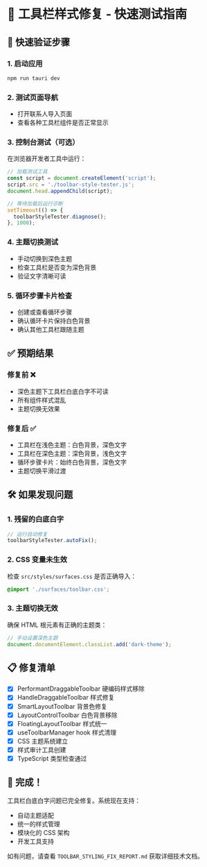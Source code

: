 # 🎯 工具栏样式修复 - 快速测试指南

## 🚀 快速验证步骤

### 1. 启动应用
```bash
npm run tauri dev
```

### 2. 测试页面导航
- 打开联系人导入页面
- 查看各种工具栏组件是否正常显示

### 3. 控制台测试（可选）
在浏览器开发者工具中运行：
```javascript
// 加载测试工具
const script = document.createElement('script');
script.src = './toolbar-style-tester.js';
document.head.appendChild(script);

// 等待加载后运行诊断
setTimeout(() => {
  toolbarStyleTester.diagnose();
}, 1000);
```

### 4. 主题切换测试
- 手动切换到深色主题
- 检查工具栏是否变为深色背景
- 验证文字清晰可读

### 5. 循环步骤卡片检查
- 创建或查看循环步骤
- 确认循环卡片保持白色背景
- 确认其他工具栏跟随主题

## ✅ 预期结果

### 修复前 ❌
- 深色主题下工具栏白底白字不可读
- 所有组件样式混乱
- 主题切换无效果

### 修复后 ✅
- 工具栏在浅色主题：白色背景，深色文字
- 工具栏在深色主题：深色背景，浅色文字  
- 循环步骤卡片：始终白色背景，深色文字
- 主题切换平滑过渡

## 🛠️ 如果发现问题

### 1. 残留的白底白字
```javascript
// 运行自动修复
toolbarStyleTester.autoFix();
```

### 2. CSS 变量未生效
检查 `src/styles/surfaces.css` 是否正确导入：
```css
@import './surfaces/toolbar.css';
```

### 3. 主题切换无效
确保 HTML 根元素有正确的主题类：
```javascript
// 手动设置深色主题
document.documentElement.classList.add('dark-theme');
```

## 📋 修复清单

- [x] PerformantDraggableToolbar 硬编码样式移除
- [x] HandleDraggableToolbar 样式修复
- [x] SmartLayoutToolbar 背景色修复
- [x] LayoutControlToolbar 白色背景移除
- [x] FloatingLayoutToolbar 样式统一
- [x] useToolbarManager hook 样式清理
- [x] CSS 主题系统建立
- [x] 样式审计工具创建
- [x] TypeScript 类型检查通过

## 🎉 完成！

工具栏白底白字问题已完全修复。系统现在支持：
- 自动主题适配
- 统一的样式管理
- 模块化的 CSS 架构
- 开发工具支持

如有问题，请查看 `TOOLBAR_STYLING_FIX_REPORT.md` 获取详细技术文档。